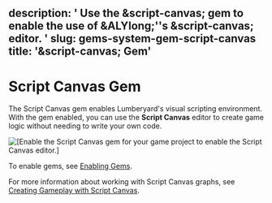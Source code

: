 description: ' Use the &script-canvas; gem to enable the use of &ALYlong;''s &script-canvas;
  editor. '
slug: gems-system-gem-script-canvas
title: '&script-canvas; Gem'
---
# Script Canvas Gem<a name="gems-system-gem-script-canvas"></a>

The Script Canvas gem enables Lumberyard's visual scripting environment\. With the gem enabled, you can use the **Script Canvas** editor to create game logic without needing to write your own code\.

![\[Enable the Script Canvas gem for your game project to enable the Script Canvas editor.\]](/images/gems/gem-system-gem-script-canvas.png)

To enable gems, see [Enabling Gems](gems-system-using-project-configurator.md)\.

For more information about working with Script Canvas graphs, see [Creating Gameplay with Script Canvas](script-canvas-intro.md)\.